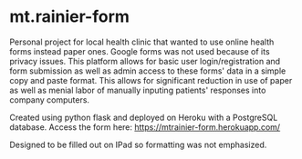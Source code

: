 # mt.rainier-form

Personal project for local health clinic that wanted to use online health forms instead paper ones. Google forms was not used because of its privacy issues. This platform allows for basic user login/registration and form submission as well as admin access to these forms' data in a simple copy and paste format. This allows for significant reduction in use of paper as well as menial labor of manually inputing patients' responses into company computers.

Created using python flask and deployed on Heroku with a PostgreSQL database. Access the form here:
https://mtrainier-form.herokuapp.com/

Designed to be filled out on IPad so formatting was not emphasized.
